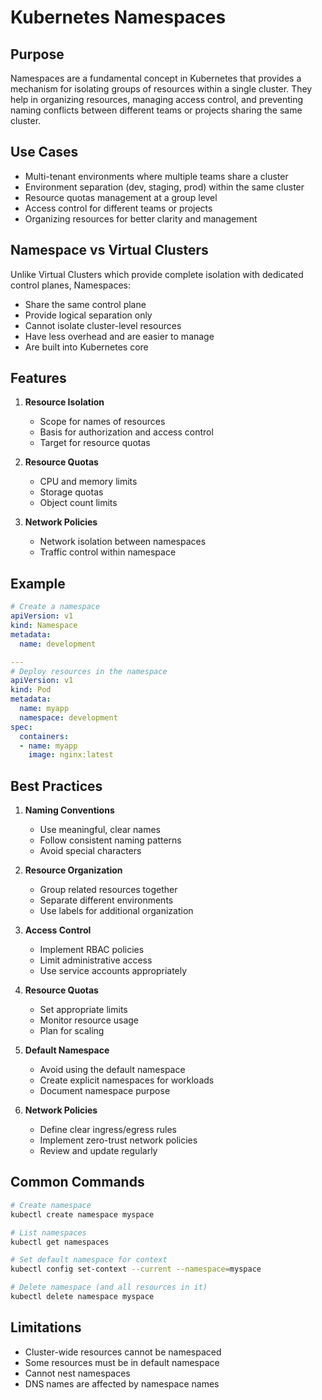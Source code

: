 # Kubernetes Namespaces

## Purpose
Namespaces are a fundamental concept in Kubernetes that provides a mechanism for isolating groups of resources within a single cluster. They help in organizing resources, managing access control, and preventing naming conflicts between different teams or projects sharing the same cluster.

## Use Cases
- Multi-tenant environments where multiple teams share a cluster
- Environment separation (dev, staging, prod) within the same cluster
- Resource quotas management at a group level
- Access control for different teams or projects
- Organizing resources for better clarity and management

## Namespace vs Virtual Clusters
Unlike Virtual Clusters which provide complete isolation with dedicated control planes, Namespaces:
- Share the same control plane
- Provide logical separation only
- Cannot isolate cluster-level resources
- Have less overhead and are easier to manage
- Are built into Kubernetes core

## Features
1. **Resource Isolation**
   - Scope for names of resources
   - Basis for authorization and access control
   - Target for resource quotas

2. **Resource Quotas**
   - CPU and memory limits
   - Storage quotas
   - Object count limits

3. **Network Policies**
   - Network isolation between namespaces
   - Traffic control within namespace

## Example

```yaml
# Create a namespace
apiVersion: v1
kind: Namespace
metadata:
  name: development

---
# Deploy resources in the namespace
apiVersion: v1
kind: Pod
metadata:
  name: myapp
  namespace: development
spec:
  containers:
  - name: myapp
    image: nginx:latest
```

## Best Practices

1. **Naming Conventions**
   - Use meaningful, clear names
   - Follow consistent naming patterns
   - Avoid special characters

2. **Resource Organization**
   - Group related resources together
   - Separate different environments
   - Use labels for additional organization

3. **Access Control**
   - Implement RBAC policies
   - Limit administrative access
   - Use service accounts appropriately

4. **Resource Quotas**
   - Set appropriate limits
   - Monitor resource usage
   - Plan for scaling

5. **Default Namespace**
   - Avoid using the default namespace
   - Create explicit namespaces for workloads
   - Document namespace purpose

6. **Network Policies**
   - Define clear ingress/egress rules
   - Implement zero-trust network policies
   - Review and update regularly

## Common Commands

```bash
# Create namespace
kubectl create namespace myspace

# List namespaces
kubectl get namespaces

# Set default namespace for context
kubectl config set-context --current --namespace=myspace

# Delete namespace (and all resources in it)
kubectl delete namespace myspace
```

## Limitations
- Cluster-wide resources cannot be namespaced
- Some resources must be in default namespace
- Cannot nest namespaces
- DNS names are affected by namespace names
